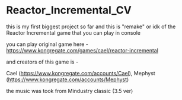 # Reactor_Incremental_CV

this is my first biggest project so far and this is "remake" or idk of the Reactor Incremental game that you can play in console

you can play original game here - https://www.kongregate.com/games/cael/reactor-incremental

and creators of this game is - 

Cael (https://www.kongregate.com/accounts/Cael),
Mephyst (https://www.kongregate.com/accounts/Mephyst)

the music was took from Mindustry classic (3.5 ver)

